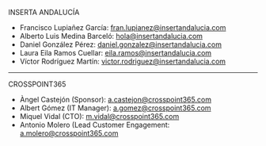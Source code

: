 INSERTA ANDALUCÍA
- Francisco Lupiañez García: fran.lupianez@insertandalucia.com
- Alberto Luis Medina Barceló: hola@insertandalucia.com
- Daniel González Pérez: daniel.gonzalez@insertandalucia.com
- Laura Eila Ramos Cuellar: eila.ramos@insertandalucia.com
- Víctor Rodríguez Martín: victor.rodriguez@insertandalucia.com

****

CROSSPOINT365
- Àngel Castejón (Sponsor): a.castejon@crosspoint365.com
- Albert Gómez (IT Manager): a.gomez@crosspoint365.com
- Miquel Vidal (CTO): m.vidal@crosspoint365.com
- Antonio Molero (Lead Customer Engagement: a.molero@crosspoint365.com
